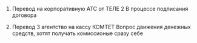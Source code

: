 
   
1. Перевод на корпоративную АТС от ТЕЛЕ 2
В процессе подписания договора

2. Перевод 3 агентство на кассу КОМТЕТ
Вопрос движения денежных средств, хотят получать комиссионые сразу себе